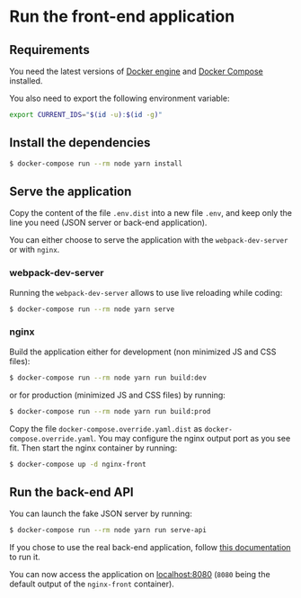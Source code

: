 # Run the front-end application

## Requirements

You need the latest versions of [Docker engine](https://docs.docker.com/engine/) and [Docker Compose](https://docs.docker.com/compose/) installed.

You also need to export the following environment variable:
```bash
export CURRENT_IDS="$(id -u):$(id -g)" 
```

## Install the dependencies

```bash
$ docker-compose run --rm node yarn install
```

## Serve the application

Copy the content of the file `.env.dist` into a new file `.env`, and keep only the line you need (JSON server or back-end application).

You can either choose to serve the application with the `webpack-dev-server` or with `nginx`.

### webpack-dev-server

Running the `webpack-dev-server` allows to use live reloading while coding:
```bash
$ docker-compose run --rm node yarn serve
```

### nginx

Build the application either for development (non minimized JS and CSS files):
```bash
$ docker-compose run --rm node yarn run build:dev
```

or for production (minimized JS and CSS files) by running:
```bash
$ docker-compose run --rm node yarn run build:prod
```

Copy the file `docker-compose.override.yaml.dist` as `docker-compose.override.yaml`.
You may configure the nginx output port as you see fit. Then start the nginx container by running:
```bash
$ docker-compose up -d nginx-front
```

## Run the back-end API

You can launch the fake JSON server by running:
```bash
$ docker-compose run --rm node yarn run serve-api
```

If you chose to use the real back-end application, follow [this documentation](https://github.com/damien-carcel/app-skeleton/blob/master/doc/install/back.md) to run it.

You can now access the application on [localhost:8080](http://localhost:8080) (`8080` being the default output of the `nginx-front` container).
